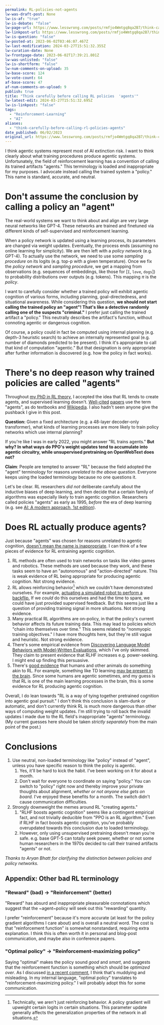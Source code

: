```yaml
---
permalink: RL-policies-not-agents
lw-was-draft-post: None
lw-is-af: "true"
lw-is-debate: "false"
lw-page-url: https://www.lesswrong.com/posts/rmfjo4Wmtgq8qa2B7/think-carefully-before-calling-rl-policies-agents
lw-linkpost-url: https://www.lesswrong.com/posts/rmfjo4Wmtgq8qa2B7/think-carefully-before-calling-rl-policies-agents
lw-is-question: "false"
lw-posted-at: 2023-06-02T03:46:07.467Z
lw-last-modification: 2024-03-27T15:51:32.355Z
lw-curation-date: None
lw-frontpage-date: 2023-06-02T17:39:21.801Z
lw-was-unlisted: "false"
lw-is-shortform: "false"
lw-num-comments-on-upload: 35
lw-base-score: 124
lw-vote-count: 64
af-base-score: 47
af-num-comments-on-upload: 9
publish: true
title: "Think carefully before calling RL policies  'agents'"
lw-latest-edit: 2024-03-27T15:51:32.695Z
lw-is-linkpost: "false"
tags: 
  - "Reinforcement-Learning"
  - "AI"
aliases: 
  - "think-carefully-before-calling-rl-policies-agents"
date_published: 06/02/2023
original_url: https://www.lesswrong.com/posts/rmfjo4Wmtgq8qa2B7/think-carefully-before-calling-rl-policies-agents
---
```

I think agentic systems represent most of AI extinction risk. I want to think clearly about what training procedures produce agentic systems. Unfortunately, the field of reinforcement learning has a convention of calling its trained artifacts "agents." This terminology is loaded and inappropriate for my purposes. I advocate instead calling the trained system a "policy." This name is standard, accurate, and neutral. 

# Don't assume the conclusion by calling a policy an "agent"

The real-world systems we want to think about and align are very large neural networks like GPT-4. These networks are trained and finetuned via different kinds of self-supervised and reinforcement learning.

When a policy network is updated using a learning process, its parameters are changed via weight updates. Eventually, the process ends (assuming no online learning for simplicity). We are then left with a _policy network_ (e.g. GPT-4). To actually use the network, we need to use some _sampling procedure_ on its logits (e.g. top-p with a given temperature). Once we fix the _policy network_ and _sampling procedure_, we get a mapping from observations (e.g. sequences of embeddings, like those for \[`I`,  `love`,  `dogs`\]) to probability distributions over outputs (e.g. tokens). This mapping $\pi$  is the _policy_. 

I want to carefully consider whether a trained policy will exhibit agentic cognition of various forms, including planning, goal-directedness, and situational awareness. While considering this question, **we should not start calling the trained policy an "agent"! That's like a detective randomly calling one of the suspects "criminal."** I prefer just calling the trained artifact a "policy." This neutrally describes the artifact's function, without connoting agentic or dangerous cognition.

Of course, a policy could in fact be computed using internal planning (e.g. depth-3 heuristic search) to achieve an internally represented goal (e.g. number of diamonds predicted to be present). I think it's appropriate to call that kind of computation "agentic." But that designation is only appropriate after further information is discovered (e.g. how the policy in fact works).

# There's no deep reason why trained policies are called "agents"

Throughout [my PhD in RL theory](/alignment-phd), I accepted the idea that RL tends to create agents, and supervised learning doesn't. [Well-cited](https://arxiv.org/pdf/1312.5602.pdf) [papers](https://arxiv.org/abs/1912.06680) use the term "agents", as do textbooks and [Wikipedia](https://en.wikipedia.org/wiki/Reinforcement_learning). I also hadn't seen anyone give the pushback I give in this post. 

**Question:** Given a fixed architecture (e.g. a 48-layer decoder-only transformer), what kinds of learning processes are more likely to train policy networks which use internal planning? 

If you're like I was in early 2022, you might answer "RL trains agents." **But why? In what ways do PPO's weight updates tend to accumulate into agentic circuitry, while unsupervised pretraining on OpenWebText does not?** 

**Claim**: People are tempted to answer "RL" because the field adopted the "agent" terminology for reasons _unrelated to the above question_. Everyone keeps using the loaded terminology because no one questions it.

Let's be clear. RL researchers _did not_ deliberate carefully about the inductive biases of deep learning, and then decide that a certain family of algorithms was especially likely to train agentic cognition. Researchers called policies "agents" as early as 1995, _before_ the era of deep learning (e.g. see [AI: A modern approach, 1st edition](https://en.wikipedia.org/wiki/Artificial_Intelligence:_A_Modern_Approach)).

# Does RL actually produce agents?

Just because "agents" was chosen for reasons unrelated to agentic cognition, [doesn't mean the name is inappropriate](https://www.lesswrong.com/posts/qNZM3EGoE5ZeMdCRt/reversed-stupidity-is-not-intelligence). I can think of a few pieces of evidence for RL entraining agentic cognition. 

1.  RL methods are often used to train networks on tasks like video games and robotics. These methods are used because they work, and these tasks seem to have an "autonomous" and "action-directed" nature. This is weak evidence of RL being appropriate for producing agentic cognition. Not strong evidence.
2.  RL allows reinforcing behavior[^1] which we couldn't have demonstrated ourselves. For example, [actuating a simulated robot to perform a backflip.](https://arxiv.org/abs/1706.03741) If we _could_ do this ourselves and had the time to spare, we could have just provided supervised feedback. But this seems just like a question of providing training signal in more situations. Not strong evidence.
3.  Many practical RL algorithms are on-policy, in that the policy's current behavior affects its future training data. This may lead to policies which "chain into themselves over time." This seems related to "nonmyopic training objectives." I have more thoughts here, but they're still vague and heuristic. Not strong evidence.
4.  There's some empirical evidence from [Discovering Language Model Behaviors with Model-Written Evaluations](https://www.lesswrong.com/posts/yRAo2KEGWenKYZG9K/discovering-language-model-behaviors-with-model-written), which I've only skimmed. They claim to present evidence that RLHF increases e.g. power-seeking. I might end up finding this persuasive.
5.  There's [good evidence](/shard-theory#A-3-Evidence-for-neuroscience-assumptions) that humans and other animals do something akin to RL. For example, something like TD learning [may be present in the brain](#In_neuroscience). Since some humans are agentic sometimes, and my guess is that RL is one of the main learning processes in the brain, this is some evidence for RL producing agentic cognition. 

Overall, I do lean towards "RL is a way of tying together pretrained cognition into agentic goal pursuit." I don't think this conclusion is slam-dunk or automatic, and don't currently think RL is much more dangerous than other ways of computing weight updates. I'm still trying to roll back the invalid updates I made due to the RL field's inappropriate "agents" terminology. (My current guesses here should be taken _strictly separately_ from the main point of the post.)

# Conclusions

1.  Use neutral, non-loaded terminology like "policy" instead of "agent", unless you have specific reason to think the policy is agentic.
    1.  Yes, it'll be hard to kick the habit. I've been working on it for about a month.
    2.  Don't wait for everyone to coordinate on saying "policy." You can switch to "policy" right now and thereby improve your private thoughts about alignment, _whether or not anyone else gets on board._ I've enjoyed these benefits for a month. The switch didn't cause communication difficulties.
2.  Strongly downweight the memes around RL "creating agents." 
    1.  "RLHF boosts agentic cognition" seems like a contingent empirical fact, and not trivially deducible from "PPO is an RL algorithm." Even if RLHF in fact boosts agentic cognition, you've probably overupdated towards this conclusion due to loaded terminology.
    2.  However, only using unsupervised pretraining doesn't mean you're safe. e.g. base GPT-5 can totally seek power, whether or not some human researchers in the 1970s decided to call their trained artifacts "agents" or not.

_Thanks to Aryan Bhatt for clarifying the distinction between policies and policy networks._

## Appendix: Other bad RL terminology

### "Reward" (bad) -> "Reinforcement" (better)

"Reward" has absurd and inappropriate pleasurable connotations which suggest that the ~agent~policy will seek out this "rewarding" quantity. 

I prefer "reinforcement" because it's more accurate (at least for the policy gradient algorithms I care about) and is overall a neutral word. The cost is that "reinforcement function" is somewhat nonstandard, requiring extra explanation. I think this is often worth it in personal and blog-post communication, and maybe also in conference papers.

### "Optimal policy" -> "Reinforcement-maximizing policy"

Saying "optimal" makes the policy sound _good_ and _smart_, and suggests that the reinforcement function is something which should be _optimized over_. As I discussed [in a recent comment](https://www.lesswrong.com/posts/fLpuusx9wQyyEBtkJ/power-seeking-can-be-probable-and-predictive-for-trained?commentId=ndmFcktFiGRLkRMBW), I think that's muddying and misleading. In my internal language, "optimal policy" translates to "reinforcement-maximizing policy." I will probably adopt this for some communication. 

[^1]: Technically, we aren't just reinforcing behavior. A policy gradient will upweight certain logits in certain situations. This parameter update generally affects the generalization properties of the network in all situations.